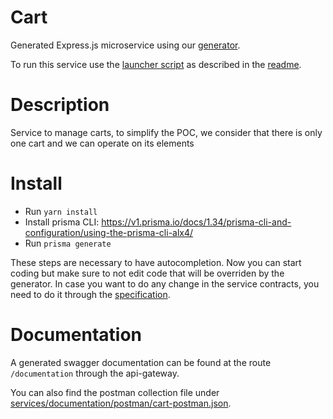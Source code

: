 # Cart

Generated Express.js microservice using our [generator](../../generator).

To run this service use the [launcher script](../launcher.sh) as described in the [readme](../README.md).

# Description

Service to manage carts, to simplify the POC, we consider that there is only one cart and we can operate on its elements

# Install

* Run `yarn install`
* Install prisma CLI: https://v1.prisma.io/docs/1.34/prisma-cli-and-configuration/using-the-prisma-cli-alx4/
* Run `prisma generate`

These steps are necessary to have autocompletion.
Now you can start coding but make sure to not edit code that will be overriden by the generator. In case you want to do any change in the service contracts, you need to do it through the [specification](../specification).

# Documentation

A generated swagger documentation can be found at the route `/documentation` through the api-gateway.

You can also find the postman collection file under [services/documentation/postman/cart-postman.json](../documentation/postman/cart-postman.json).